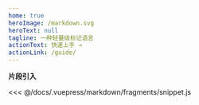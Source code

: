 ```yaml
---
home: true
heroImage: /markdown.svg
heroText: null
tagline: 一种轻量级标记语言
actionText: 快速上手 →
actionLink: /guide/
---
```

<!-- H~2~0

29^th^

使用 Markdown[^1]可以效率的书写文档, 直接转换成 HTML[^2]。

[^1]: Markdown是一种纯文本标记语言

[^2]: HyperText Markup Language 超文本标记语言

Markdown
:        轻量级文本标记语言，可以转换成html，pdf等格式。
: 轻量级文本标记语言，可以转换成html，pdf等格式。 -->

<!-- Term 1

:   Definition 1

Term 2 with *inline markup*

:   Definition 2

        some code, part of Definition 2

    Third paragraph of definition 2. -->

<!-- *[HTML]: Hyper Text Markup Language
*[W3C]:  World Wide Web Consortium
The HTML specification
is maintained by the W3C. -->

<!-- :)

++下划线++

==高亮强调== -->

<!-- 

![jordan](/assets/video/jordan.mp4)

 -->
**片段引入**

<<< @/docs/.vuepress/markdown/fragments/snippet.js